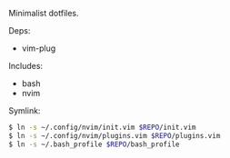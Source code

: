 Minimalist dotfiles.

Deps:
- vim-plug

Includes:
- bash
- nvim

Symlink:

```sh
$ ln -s ~/.config/nvim/init.vim $REPO/init.vim
$ ln -s ~/.config/nvim/plugins.vim $REPO/plugins.vim
$ ln -s ~/.bash_profile $REPO/bash_profile
```
